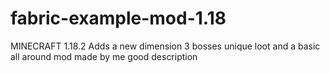 # fabric-example-mod-1.18
MINECRAFT 1.18.2 
Adds a new dimension 3 bosses unique loot 
and a basic all around mod
made by me 
good description
